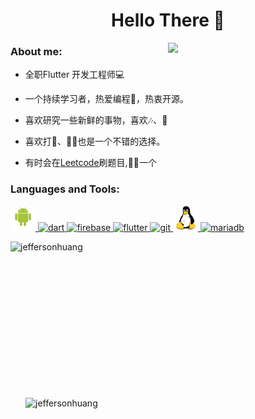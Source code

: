 <h1 align="center"> Hello There 👋 </h1>
<img align="right" src="https://github.com/JeffersonHuang/JeffersonHuang/blob/master/dashatars.png" width="50%">

<h3 align="left">About me:</h3>

* 全职Flutter 开发工程师💻

* 一个持续学习者，热爱编程🤔，热衷开源。

* 喜欢研究一些新鲜的事物，喜欢🎶、📖

* 喜欢打🎾、🚴🏻也是一个不错的选择。

* 有时会在[Leetcode](https://leetcode-cn.com/u/jankinghuang/)刷题目,🥬🐓一个

<h3 align="left">Languages and Tools:</h3>
<p align="left"> <a href="https://developer.android.com" target="_blank" rel="noreferrer"> <img src="https://raw.githubusercontent.com/devicons/devicon/master/icons/android/android-original-wordmark.svg" alt="android" width="40" height="40"/> </a> <a href="https://dart.dev" target="_blank" rel="noreferrer"> <img src="https://www.vectorlogo.zone/logos/dartlang/dartlang-icon.svg" alt="dart" width="40" height="40"/> </a> <a href="https://firebase.google.com/" target="_blank" rel="noreferrer"> <img src="https://www.vectorlogo.zone/logos/firebase/firebase-icon.svg" alt="firebase" width="40" height="40"/> </a> <a href="https://flutter.dev" target="_blank" rel="noreferrer"> <img src="https://www.vectorlogo.zone/logos/flutterio/flutterio-icon.svg" alt="flutter" width="40" height="40"/> </a> <a href="https://git-scm.com/" target="_blank" rel="noreferrer"> <img src="https://www.vectorlogo.zone/logos/git-scm/git-scm-icon.svg" alt="git" width="40" height="40"/> </a> <a href="https://www.linux.org/" target="_blank" rel="noreferrer"> <img src="https://raw.githubusercontent.com/devicons/devicon/master/icons/linux/linux-original.svg" alt="linux" width="40" height="40"/> </a> <a href="https://mariadb.org/" target="_blank" rel="noreferrer"> <img src="https://www.vectorlogo.zone/logos/mariadb/mariadb-icon.svg" alt="mariadb" width="40" height="40"/> </a> </p>

<img align="left" src="https://github-readme-stats.vercel.app/api?username=jeffersonhuang&show_icons=true&locale=en" alt="jeffersonhuang" width = "480" height="250"/> <img align="right" src="https://github-readme-streak-stats.herokuapp.com/?user=jeffersonhuang&" alt="jeffersonhuang" width = "480" height="250" />




